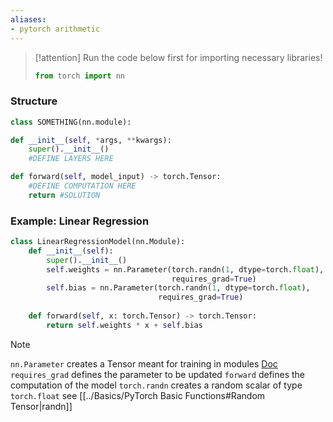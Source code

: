 ```yaml
---
aliases:
- pytorch arithmetic
---
```

>[!attention]
>Run the code below first for importing necessary libraries!
>```python
>from torch import nn
>```


### Structure
```python
class SOMETHING(nn.module):

def __init__(self, *args, **kwargs):
	super().__init__()
	#DEFINE LAYERS HERE

def forward(self, model_input) -> torch.Tensor:
	#DEFINE COMPUTATION HERE
	return #SOLUTION
```

### Example: Linear Regression
```python
class LinearRegressionModel(nn.Module): 
    def __init__(self):
        super().__init__() 
        self.weights = nn.Parameter(torch.randn(1, dtype=torch.float), 
                                    requires_grad=True) 
        self.bias = nn.Parameter(torch.randn(1, dtype=torch.float), 
                                 requires_grad=True) 
                                
    def forward(self, x: torch.Tensor) -> torch.Tensor: 
        return self.weights * x + self.bias 
```
>[!note]
>`nn.Parameter` creates a Tensor meant for training in modules [Doc](https://pytorch.org/docs/stable/generated/torch.nn.parameter.Parameter.html)
>`requires_grad` defines the parameter to be updated
> `forward` defines the computation of the model
> `torch.randn` creates a random scalar of type `torch.float` see [[../Basics/PyTorch Basic Functions#Random Tensor|randn]]